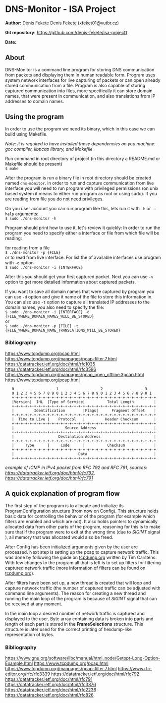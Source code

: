 # DNS-Monitor - ISA Project 
**Author:**
Denis Fekete Denis Fekete ([xfeket01@vutbr.cz](mailto:xfeket01@vutbr.cz))

**Git repository:**
https://github.com/denis-fekete/isa-project1

**Date:**

## About
DNS-Monitor is a command line program for storing DNS communication from packets and displaying them in human readable form. Program uses system network interfaces for live capturing of packets or can open already stored communication from a file. Program is also capable of storing captured communication into files, more specifically it can store domain names, that were present in communication, and also translations from IP addresses to domain names.

## Using the program
In order to use the program we need its binary, which in this case we can build using Makefile.

*Note: it is required to have installed these dependencies on you machine: gcc compiler, libpcap library, and Makefile*

Run command in root directory of project (in this directory a README.md or Makefile should be present)<br>
`$ make`

After the program is run a binary file in root directory should be created named `dns-monitor`. In order to run and capture communication from live interface you will need to run program with privileged permissions (on unix based system it means to either run program as root or using sudo). If you are reading from file you do not need privileges.

On you user account you can run program like this, lets run it with `-h` or `--help` arguments:<br>
`$ sudo ./dns-monitor -h`

Program should print how to use it, let's review it quickly:
In order to run the program you need to specify either a interface or file from which file will be reading:

for reading from a file<br>
`$ ./dns-monitor -p {FILE}`<br>
or to read from live interface. For list the of available interfaces use program with `-o` option<br>
`$ sudo ./dns-monitor -i {INTERFACE}`

After this you should get your first captured packet. Next you can use `-v` option to get more detailed information about captured packets.

If you want to save all domain names that were captured by program you can use `-d` option and give it name of the file to store this information in.
You can also use `-t` option to capture all translated IP addresses to the domain names, you also need to specify the file:<br>
`$ sudo ./dns-monitor -i {INTERFACE} -d {FILE_WHERE_DOMAIN_NAMES_WILL_BE_STORED}`<br>
or<br>
`$ sudo ./dns-monitor -p {FILE} -t {FILE_WHERE_DOMAIN_NAME_TRANSLATIONS_WILL_BE_STORED}`<br>


### Bibliography
https://www.tcpdump.org/pcap.html
https://www.tcpdump.org/manpages/pcap-filter.7.html
https://datatracker.ietf.org/doc/html/rfc1035
https://datatracker.ietf.org/doc/html/rfc3596
https://www.tcpdump.org/manpages/pcap_open_offline.3pcap.html
https://www.tcpdump.org/pcap.html

```
   0                   1                   2                   3
   0 1 2 3 4 5 6 7 8 9 0 1 2 3 4 5 6 7 8 9 0 1 2 3 4 5 6 7 8 9 0 1  
   +-+-+-+-+-+-+-+-+-+-+-+-+-+-+-+-+-+-+-+-+-+-+-+-+-+-+-+-+-+-+-+-+
   |Version|  IHL  |Type of Service|          Total Length         |
   +-+-+-+-+-+-+-+-+-+-+-+-+-+-+-+-+-+-+-+-+-+-+-+-+-+-+-+-+-+-+-+-+
   |         Identification        |Flags|      Fragment Offset    |
   +-+-+-+-+-+-+-+-+-+-+-+-+-+-+-+-+-+-+-+-+-+-+-+-+-+-+-+-+-+-+-+-+
   |  Time to Live |    Protocol   |         Header Checksum       |
   +-+-+-+-+-+-+-+-+-+-+-+-+-+-+-+-+-+-+-+-+-+-+-+-+-+-+-+-+-+-+-+-+
   |                       Source Address                          |
   +-+-+-+-+-+-+-+-+-+-+-+-+-+-+-+-+-+-+-+-+-+-+-+-+-+-+-+-+-+-+-+-+
   |                    Destination Address                        |
   +-+-+-+-+-+-+-+-+-+-+-+-+-+-+-+-+-+-+-+-+-+-+-+-+-+-+-+-+-+-+-+-+
   |     Type      |     Code      |          Checksum             |
   +-+-+-+-+-+-+-+-+-+-+-+-+-+-+-+-+-+-+-+-+-+-+-+-+-+-+-+-+-+-+-+-+
   |                             Data                              |
   +-+-+-+-+-+-+-+-+-+-+-+-+-+-+-+-+-+-+-+-+-+-+-+-+-+-+-+-+-+-+-+-+
```
*example of ICMP in IPv4 packet from RFC 792 and RFC 791,  sources: https://datatracker.ietf.org/doc/html/rfc792, https://datatracker.ietf.org/doc/html/rfc791* 



## A quick explanation of program flow
The first step of the program is to allocate and initialize its ProgramConfiguration structure (from now on Config). This structure holds basic data for controlling the behavior of the program (for example which filters are enabled and which are not). It also holds pointers to dynamically allocated data from other parts of the program, reasoning for this is to make sure that if the program were to exit at the wrong time (due to *SIGINT* signal ), all memory that was allocated would also be freed. 

After Config has been initialized arguments given by the user are processed. Next step is setting up the pcap to capture network traffic. This was done by following the guide on [tcpdump.org](https://www.tcpdump.org/pcap.html) written by Tim Carstens. With few changes to the program all that is left is to set up filters for filtering captured network traffic (more information of filters can be found on [tcpdump.org](https://www.tcpdump.org/manpages/pcap-filter.7.html)). 

After filters have been set up, a new thread is created that will loop and capture network traffic (the number of captured traffic can be adjusted with command line arguments). The reason for creating a new thread and running the main loop of the program is because of *SIGINT* signal that can be received at any moment. 

In the main loop a desired number of network traffic is captured and displayed to the user. Byte array containing data is broken into parts and length of each part is stored in the **FrameSelections** structure. This structure is later used for the correct printing of hexdump-like representation of bytes.


### Bibliography
https://www.gnu.org/software/libc/manual/html_node/Getopt-Long-Option-Example.html
https://www.tcpdump.org/pcap.html
https://www.tcpdump.org/manpages/pcap-filter.7.html
https://www.rfc-editor.org/rfc/rfc3339
https://datatracker.ietf.org/doc/html/rfc792
https://datatracker.ietf.org/doc/html/rfc791
https://datatracker.ietf.org/doc/html/rfc3376
https://datatracker.ietf.org/doc/html/rfc2236
https://datatracker.ietf.org/doc/html/rfc826